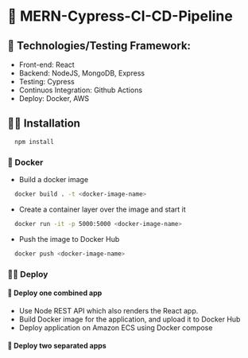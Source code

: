 # 🦘 MERN-Cypress-CI-CD-Pipeline

## 🐏 Technologies/Testing Framework:

- Front-end: React
- Backend: NodeJS, MongoDB, Express
- Testing: Cypress
- Continuos Integration: Github Actions
- Deploy: Docker, AWS

## :astronaut: Installation

```bash
  npm install
```

### 🐨 Docker

- Build a docker image

```bash
  docker build . -t <docker-image-name>
```

- Create a container layer over the image and start it

```bash
  docker run -it -p 5000:5000 <docker-image-name>
```

- Push the image to Docker Hub

```bash
  docker push <docker-image-name>
```

### 🧙‍♂️ Deploy

#### :angel: Deploy one combined app

- Use Node REST API which also renders the React app.
- Build Docker image for the application, and upload it to Docker Hub
- Deploy application on Amazon ECS using Docker compose

#### :angel: Deploy two separated apps
